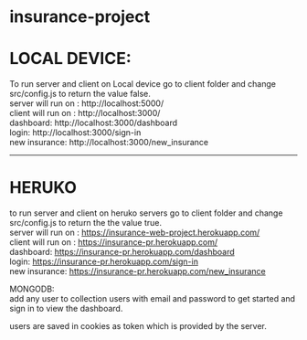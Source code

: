 # insurance-project

# LOCAL DEVICE:  
  
To run server and client on Local device go to client folder and change src/config.js to return the value false.  
server will run on : http://localhost:5000/  
client will run on : http://localhost:3000/  
dashboard: http://localhost:3000/dashboard  
login: http://localhost:3000/sign-in  
new insurance: http://localhost:3000/new_insurance  

______________________________________________________________
# HERUKO
to run server and client on heruko servers go to client folder and change src/config.js to return the the value true.  
server will run on : https://insurance-web-project.herokuapp.com/  
client will run on : https://insurance-pr.herokuapp.com/  
dashboard: https://insurance-pr.herokuapp.com/dashboard  
login: https://insurance-pr.herokuapp.com/sign-in  
new insurance: https://insurance-pr.herokuapp.com/new_insurance  

MONGODB:  
add any user to collection users with email and password to get started and sign in to view the dashboard.  

users are saved in cookies as token which is provided by the server.  

